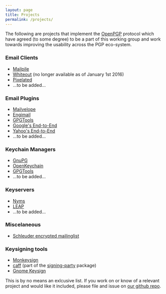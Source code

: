 ```yaml
---
layout: page
title: Projects
permalink: /projects/
---
```


The following are projects that implement the [OpenPGP](https://en.wikipedia.org/wiki/Pretty_Good_Privacy#OpenPGP) protocol which have agreed (to some degree) to be a part of this working group and work towards improving the usability across the PGP eco-system.

### Email Clients

- [Mailpile](https://mailpile.is)
- [Whiteout](https://whiteout.io) (no longer available as of January 1st 2016)
- [Pixelated](https://pixelated-project.org)
- ...to be added...

### Email Plugins

- [Mailvelope](https://www.mailvelope.com)
- [Engimail](https://enigmail.net)
- [GPGTools](https://gpgtools.org) 
- [Google's End-to-End](https://github.com/google/end-to-end)
- [Yahoo's End-to-End](https://github.com/yahoo/end-to-end)
- ...to be added...


### Keychain Managers

- [GnuPG](https://gnupg.org)
- [OpenKeychain](http://www.openkeychain.org)
- [GPGTools](https://gpgtools.org) 
- ...to be added...

### Keyservers

- [Nyms](http://nyms.io)
- [LEAP](https://leap.se)
- ...to be added...

### Miscelaneous

- [Schleuder encrypted mailinglist](https://schleuder2.nadir.org)

### Keysigning tools

- [Monkeysign](http://web.monkeysphere.info/monkeysign)
- [caff](https://wiki.debian.org/caff) (part of the [signing-party](https://pgp-tools.alioth.debian.org/) package)
- [Gnome Keysign](https://wiki.gnome.org/GnomeKeysign)

This is by no means an exlcusive list. If you work on or know of a relevant project and would like it included, please file and issue on [our github repo](https://github.com/ModernPGP/modernpgp.github.io).
